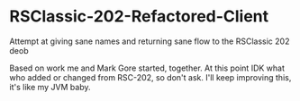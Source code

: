 # RSClassic-202-Refactored-Client
Attempt at giving sane names and returning sane flow to the RSClassic 202 deob

Based on work me and Mark Gore started, together.  At this point IDK what who added or changed from RSC-202, so don't ask.  I'll keep improving this, it's like my JVM baby.
